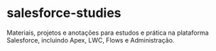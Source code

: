# salesforce-studies
Materiais, projetos e anotações para estudos e prática na plataforma Salesforce, incluindo Apex, LWC, Flows e Administração.
